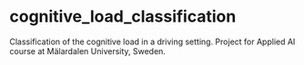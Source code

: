 # cognitive_load_classification
Classification of the cognitive load in a driving setting. Project for Applied AI course at Mälardalen University, Sweden.
